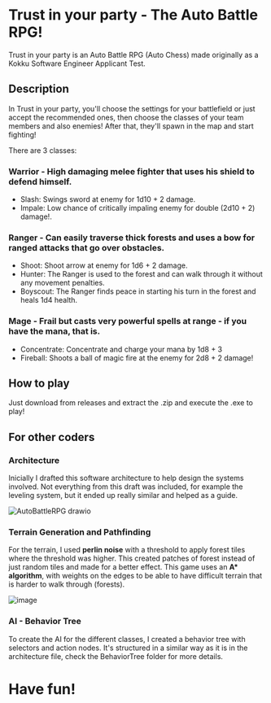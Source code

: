 # Trust in your party - The Auto Battle RPG!

Trust in your party is an Auto Battle RPG (Auto Chess) made originally as a Kokku Software Engineer Applicant Test.

## Description

In Trust in your party, you'll choose the settings for your battlefield or just accept the recommended ones, then choose the classes of your team members and also enemies!
After that, they'll spawn in the map and start fighting!

There are 3 classes:
### Warrior - High damaging melee fighter that uses his shield to defend himself.
  - Slash: Swings sword at enemy for 1d10 + 2 damage.
  - Impale: Low chance of critically impaling enemy for double (2d10 + 2) damage!.
### Ranger - Can easily traverse thick forests and uses a bow for ranged attacks that go over obstacles.
  - Shoot: Shoot arrow at enemy for 1d6 + 2 damage.
  - Hunter: The Ranger is used to the forest and can walk through it without any movement penalties.
  - Boyscout: The Ranger finds peace in starting his turn in the forest and heals 1d4 health.
### Mage - Frail but casts very powerful spells at range - if you have the mana, that is.
  - Concentrate: Concentrate and charge your mana by 1d8 + 3
  - Fireball: Shoots a ball of magic fire at the enemy for 2d8 + 2 damage!

## How to play

Just download from releases and extract the .zip and execute the .exe to play!

## For other coders

### Architecture

Inicially I drafted this software architecture to help design the systems involved.
Not everything from this draft was included, for example the leveling system, but it ended up really similar and helped as a guide.

![AutoBattleRPG drawio](https://user-images.githubusercontent.com/37094911/224541149-c00bef86-ab62-4846-b09c-16b095cd2dae.png)

### Terrain Generation and Pathfinding

For the terrain, I used **perlin noise** with a threshold to apply forest tiles where the threshold was higher. This created patches of forest instead of just random tiles and made for a better effect.
This game uses an **A\* algorithm**, with weights on the edges to be able to have difficult terrain that is harder to walk through (forests).

![image](https://user-images.githubusercontent.com/37094911/224541454-5ebc84ec-568c-4497-86b8-303378e2c91b.png)

### AI - Behavior Tree

To create the AI for the different classes, I created a behavior tree with selectors and action nodes. It's structured in a similar way as it is in the architecture file, check the BehaviorTree folder for more details.

# Have fun!
